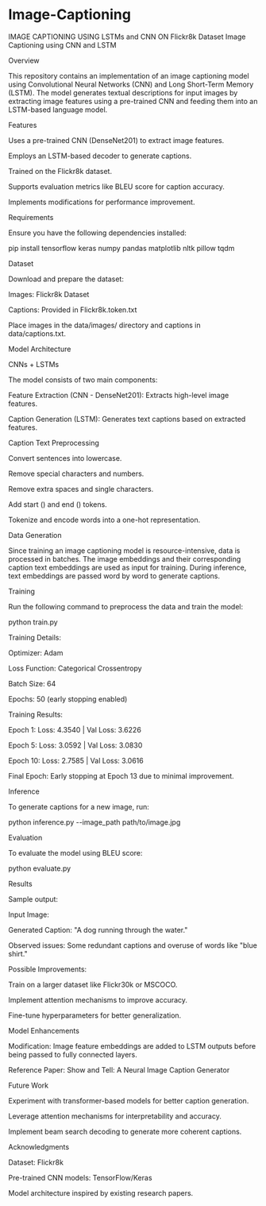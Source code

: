 # Image-Captioning
IMAGE CAPTIONING USING LSTMs and CNN ON Flickr8k Dataset
Image Captioning using CNN and LSTM

Overview

This repository contains an implementation of an image captioning model using Convolutional Neural Networks (CNN) and Long Short-Term Memory (LSTM). The model generates textual descriptions for input images by extracting image features using a pre-trained CNN and feeding them into an LSTM-based language model.

Features

Uses a pre-trained CNN (DenseNet201) to extract image features.

Employs an LSTM-based decoder to generate captions.

Trained on the Flickr8k dataset.

Supports evaluation metrics like BLEU score for caption accuracy.

Implements modifications for performance improvement.

Requirements

Ensure you have the following dependencies installed:

pip install tensorflow keras numpy pandas matplotlib nltk pillow tqdm

Dataset

Download and prepare the dataset:

Images: Flickr8k Dataset

Captions: Provided in Flickr8k.token.txt

Place images in the data/images/ directory and captions in data/captions.txt.

Model Architecture

CNNs + LSTMs

The model consists of two main components:

Feature Extraction (CNN - DenseNet201): Extracts high-level image features.

Caption Generation (LSTM): Generates text captions based on extracted features.

Caption Text Preprocessing

Convert sentences into lowercase.

Remove special characters and numbers.

Remove extra spaces and single characters.

Add start (<start>) and end (<end>) tokens.

Tokenize and encode words into a one-hot representation.

Data Generation

Since training an image captioning model is resource-intensive, data is processed in batches. The image embeddings and their corresponding caption text embeddings are used as input for training. During inference, text embeddings are passed word by word to generate captions.

Training

Run the following command to preprocess the data and train the model:

python train.py

Training Details:

Optimizer: Adam

Loss Function: Categorical Crossentropy

Batch Size: 64

Epochs: 50 (early stopping enabled)

Training Results:

Epoch 1: Loss: 4.3540 | Val Loss: 3.6226

Epoch 5: Loss: 3.0592 | Val Loss: 3.0830

Epoch 10: Loss: 2.7585 | Val Loss: 3.0616

Final Epoch: Early stopping at Epoch 13 due to minimal improvement.

Inference

To generate captions for a new image, run:

python inference.py --image_path path/to/image.jpg

Evaluation

To evaluate the model using BLEU score:

python evaluate.py

Results

Sample output:

Input Image: 

Generated Caption: "A dog running through the water."

Observed issues: Some redundant captions and overuse of words like "blue shirt."

Possible Improvements:

Train on a larger dataset like Flickr30k or MSCOCO.

Implement attention mechanisms to improve accuracy.

Fine-tune hyperparameters for better generalization.

Model Enhancements

Modification: Image feature embeddings are added to LSTM outputs before being passed to fully connected layers.

Reference Paper: Show and Tell: A Neural Image Caption Generator

Future Work

Experiment with transformer-based models for better caption generation.

Leverage attention mechanisms for interpretability and accuracy.

Implement beam search decoding to generate more coherent captions.

Acknowledgments

Dataset: Flickr8k

Pre-trained CNN models: TensorFlow/Keras

Model architecture inspired by existing research papers.
